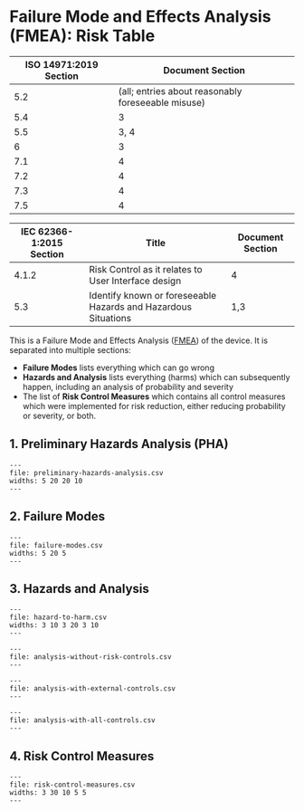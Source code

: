 <!--
Copyright (C) 2022 Radiotherapy AI Holdings Pty Ltd
Copyright (C) 2021-2022 OpenRegulatory (OpenReg GmbH)
This work is licensed under the Creative Commons Attribution 4.0 International
License. <http://creativecommons.org/licenses/by/4.0/>.

Original work by OpenRegulatory available at
<https://github.com/openregulatory/templates>
-->

# Failure Mode and Effects Analysis (FMEA): Risk Table

| ISO 14971:2019 Section | Document Section                                   |
| ---------------------- | -------------------------------------------------- |
| 5.2                    | (all; entries about reasonably foreseeable misuse) |
| 5.4                    | 3                                                  |
| 5.5                    | 3, 4                                               |
| 6                      | 3                                                  |
| 7.1                    | 4                                                  |
| 7.2                    | 4                                                  |
| 7.3                    | 4                                                  |
| 7.5                    | 4                                                  |

| IEC 62366-1:2015 Section | Title                                                          | Document Section |
| ------------------------ | -------------------------------------------------------------- | ---------------- |
| 4.1.2                    | Risk Control as it relates to User Interface design            | 4                |
| 5.3                      | Identify known or foreseeable Hazards and Hazardous Situations | 1,3              |

This is a Failure Mode and Effects Analysis ([FMEA][wikipedia-fmea]) of the
device. It is separated into multiple sections:

- **Failure Modes** lists everything which can go wrong
- **Hazards and Analysis** lists everything (harms) which can subsequently
  happen, including an analysis of probability and severity
- The list of **Risk Control Measures** which contains all control measures
  which were implemented for risk reduction, either reducing probability or
  severity, or both.

<!-- > Ugh, this became more complex than I initially expected. I am so sorry. From
> a teaching perspective, it's actually simpler to explain if I throw
> everything into one table. Instead, we have three here now, because I can't
> trivially upload spreadsheets to the website, so I had to reduce the column
> count to make them fit. Painful. I'll try to explain as we go along. -->

## 1. Preliminary Hazards Analysis (PHA)

<!-- > A Preliminary Hazards Analysis (PHA) is simply a list of stuff which can go
> wrong. Typically, you come up with that stuff when you think about your
> product. Like, when you do Covid predictions, you come up with the thought
> that a wrong prediction will result in a bad outcome. Makes sense. So, here's
> a table in which you can collect those ideas. Besides the description it also
> has the column "source" which describes where the idea came from (typical
> options are: Intended Use, User Test, 14971 checklist (there is one in the
> 2012 version, otherwise there's TR 24971, I think)) and "Hazard ID(s)" which
> shows where you've continued the analysis (including probability and
> severity) of that risk. It refers to the ID(s) in the Hazards and Analysis
> table below. -->

```{csv-table} Preliminary Hazards Analysis
---
file: preliminary-hazards-analysis.csv
widths: 5 20 20 10
---
```

## 2. Failure Modes

<!-- > This is a list of stuff which can go wrong in your software. You should be
> able to come up with things while you write code and when you think about it.
> Typically, stuff which always can go wrong is 1) something becomes
> unavailable, 2) something returns invalid data, 3) something gets hacked.

> I've written some examples for the Covid predictor application which I cover
> in my videos - you don't have to watch those for now. The idea is that it's
> an app which predicts whether a certain patient has Covid, pretty magical. An
> obvious failure mode would be that the app either calculates wrong
> predictions on the backend (ID 1), or the frontend displays the predictions
> wrongly (ID 2). They both lead to the same hazard (ID 1) which is listed in
> the Hazards and Analysis table below. -->

```{csv-table} Failure Modes
---
file: failure-modes.csv
widths: 5 20 5
---
```

## 3. Hazards and Analysis

<!-- > This is a list of stuff which will subsequently happen after your software
> has failed. It's more about what happens in the real world, not in your
> software. The 14971 wants you to analyze Hazards, Hazardous Situations and
> Harms, so that's what you'll find in the table :)
>
> Here's what happens: In the beginning, there's a hazard, like a wrong Covid
> prediction. That hazard has a certain probability to lead to the (next)
> hazardous situation, in this case 1% (0.01), in which the user thinks he is
> healthy, but actually has Covid. You can estimate p1 with some medical
> knowledge, in this case maybe the prevalence of Covid in your target
> population.
>
> Then, this hazardous situation may lead to a harm, in this case, disease
> progression - the user who got the wrong Covid prediction (healthy) may
> actually have Covid and now stay at home instead of going to the hospital. So
> the disease gets worse. Maybe only 10% (0.1, p2) of users will actually
> blindly trust my Covid app - so not all of them will get disease progression.
> Again, estimate this based on your own data.
>
> Finally, you multiple p1 with p2, check your Risk Acceptance Matrix (see
> template for the risk management plan) which Probability Category it is (in
> this case P4). Also check that matrix which severity that harm would be, I'm
> just assuming it could be S2 here. Once you have your Probability (P) and
> Severity (S), check your matrix whether that's acceptable. In this case, it's
> not.
>
> So we need a Risk Control Measure which is referenced here by ID (1). As we
> can see, it reduced the probability to P3, but not the severity. But that's
> fine, because the P3 and S2 - combination is acceptable, based on our Risk
> Acceptance Table.
>
> The next table contains the list of Risk Control Measures. -->

```{csv-table} Hazards, Hazardous Situations, and Harm
---
file: hazard-to-harm.csv
widths: 3 10 3 20 3 10
---
```

```{csv-table} Analysis without risk controls
---
file: analysis-without-risk-controls.csv
---
```

```{csv-table} Analysis with external risk controls
---
file: analysis-with-external-controls.csv
---
```

```{csv-table} Analysis with external and internal risk controls
---
file: analysis-with-all-controls.csv
---
```

## 4. Risk Control Measures

<!-- > This is the table of Risk Control Measures which was referenced from the
> Hazards and Analysis table above. We've used the Risk Control Measure with
> (ID 1) to reduce the risk of disease progression. For that, we came up with a
> procedure to check our prediction algorithm with test data before we ship it.
> That makes sense and that should probably reduce the probability of wrong
> predictions. In this case, by 0.01 (10^-2, I'm coming up with numbers here).
> It doesn't reduce the severity, of course - the harm is still disease
> progression.

> Note that the 14971 has three types of Risk Control Measures:
> * Inherent Safety by Design
> * Protective Measures
> * Information for Safety
>
> Also note that, in simplified terms, Information for Safety must actually be
> displayed in your application to have any effect. Like, not in the user
> manual, because nobody reads the manual. -->

```{csv-table} Risk Control Measures
---
file: risk-control-measures.csv
widths: 3 30 10 5 5
---
```

[wikipedia-fmea]: https://en.wikipedia.org/wiki/Failure_mode_and_effects_analysis
